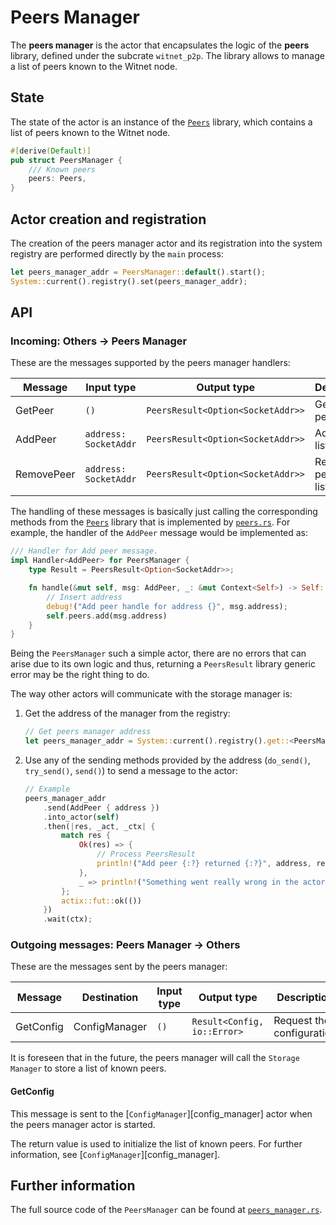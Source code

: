 # Peers Manager

The __peers manager__ is the actor that encapsulates the logic of the __peers__ library, defined
under the subcrate `witnet_p2p`. The library allows to manage a list of peers known to the Witnet
node.

## State

The state of the actor is an instance of the [`Peers`][peers] library, which contains a list of peers known to the Witnet node.

```rust
#[derive(Default)]
pub struct PeersManager {
    /// Known peers
    peers: Peers,
}
```

## Actor creation and registration

The creation of the peers manager actor and its registration into the system registry are
performed directly by the `main` process:

```rust
let peers_manager_addr = PeersManager::default().start();
System::current().registry().set(peers_manager_addr);
```

## API

### Incoming: Others -> Peers Manager

These are the messages supported by the peers manager handlers:

| Message    | Input type            | Output type                       | Description           |
| ---------- | --------------------- | --------------------------------- | --------------------- |
| GetPeer    | `()`                  | `PeersResult<Option<SocketAddr>>` | Get random peer       |
| AddPeer    | `address: SocketAddr` | `PeersResult<Option<SocketAddr>>` | Add peer to list      |
| RemovePeer | `address: SocketAddr` | `PeersResult<Option<SocketAddr>>` | Remove peer from list |

The handling of these messages is basically just calling the corresponding methods from the [`Peers`][peers] library that is implemented by [`peers.rs`][peers]. For example, the handler of the `AddPeer` message would be implemented as:

```rust
/// Handler for Add peer message.
impl Handler<AddPeer> for PeersManager {
    type Result = PeersResult<Option<SocketAddr>>;

    fn handle(&mut self, msg: AddPeer, _: &mut Context<Self>) -> Self::Result {
        // Insert address
        debug!("Add peer handle for address {}", msg.address);
        self.peers.add(msg.address)
    }
}
```

Being the `PeersManager` such a simple actor, there are no errors that can arise due to its own
logic and thus, returning a `PeersResult` library generic error may be the right thing to do.

The way other actors will communicate with the storage manager is:

1. Get the address of the manager from the registry:

    ```rust
    // Get peers manager address
    let peers_manager_addr = System::current().registry().get::<PeersManager>();
    ```

2. Use any of the sending methods provided by the address (`do_send()`, `try_send()`, `send()`) to send a message to the actor:

    ```rust
    // Example
    peers_manager_addr
        .send(AddPeer { address })
        .into_actor(self)
        .then(|res, _act, _ctx| {
            match res {
                Ok(res) => {
                    // Process PeersResult
                    println!("Add peer {:?} returned {:?}", address, res)
                },
                _ => println!("Something went really wrong in the actors message passing")
            };
            actix::fut::ok(())
        })
        .wait(ctx);
    ```

### Outgoing messages: Peers Manager -> Others

These are the messages sent by the peers manager:

| Message   | Destination   | Input type | Output type                 | Description               |
| --------- | ------------- | ---------- | --------------------------- | ------------------------- |
| GetConfig | ConfigManager | `()`       | `Result<Config, io::Error>` | Request the configuration |

It is foreseen that in the future, the peers manager will call the `Storage Manager` to store a list of known peers.

#### GetConfig

This message is sent to the [`ConfigManager`][config_manager] actor when the peers manager actor is started.

The return value is used to initialize the list of known peers. For further information, see  [`ConfigManager`][config_manager].

## Further information

The full source code of the `PeersManager` can be found at [`peers_manager.rs`][peers_manager].

[peers]: https://github.com/witnet/witnet-rust/blob/master/p2p/src/peers.rs
[peers_manager]: https://github.com/witnet/witnet-rust/blob/master/core/src/actors/peers_manager.rs